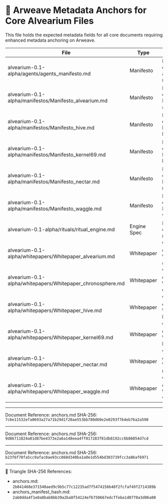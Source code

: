 # 🧾 Arweave Metadata Anchors for Core Alvearium Files

This file holds the expected metadata fields for all core documents requiring enhanced metadata anchoring on Arweave.

| File | Type | Description | Suggested ArNS | Metadata Tx ID | Data Tx ID |
|------|------|-------------|----------------|----------------|-------------|
| alvearium-0.1-alpha/agents/agents_manifesto.md | Manifesto | Manifesto document for agents manifesto | `alvearium-0_1-alpha_agents_agents_manifesto_md` | `9gGh6o3xtVTJvri76-AozmMpE3EKbdhWazh35npZ4SM` | `RIydR85FtipfqdrHmE43HbIjK8zmy0zsDQH36hrp8FA` |
| alvearium-0.1-alpha/manifestos/Manifesto_alvearium.md | Manifesto | Manifesto document for Manifesto alvearium | `alvearium-0_1-alpha_manifestos_manifesto_alvearium_md` | `c_ZmQUMiAxNpQF2RrxBMAUtuKuf0Qtq5a0BiRUtAuXg` | `58l1NtS2Rjyqrhq1wqBHlkRLo5W7yH1eEEjjUzYQCds` |
| alvearium-0.1-alpha/manifestos/Manifesto_hive.md | Manifesto | Manifesto document for Manifesto hive | `alvearium-0_1-alpha_manifestos_manifesto_hive_md` | `NvzG8T8CAs8atJhSrncHGs5hXAt_TgOk7ZFLtBby1_8` | `q7OlUNyZ6COXJqWQ-q_ySvaKj4aJjIxIb7FVJFRL8nU` |
| alvearium-0.1-alpha/manifestos/Manifesto_kernel69.md | Manifesto | Manifesto document for Manifesto kernel69 | `alvearium-0_1-alpha_manifestos_manifesto_kernel69_md` | `Uenvog0JJFN-0An5p2v0yxXthaZRXZ3xWiE5ofoFz3M` | `YlJtpdfETUdYhzw8oZhzLeOWaiQJp6K1mBAwMyx6GP8` |
| alvearium-0.1-alpha/manifestos/Manifesto_nectar.md | Manifesto | Manifesto document for Manifesto nectar | `alvearium-0_1-alpha_manifestos_manifesto_nectar_md` | `L0fbB87FNumxULgzW4sq6T9LQo8DxZFwS2bJzYhZs8o` | `M9ONOV_fpNT37lWUaioTQypsnIsbA2fOo5wqC7nrTPo` |
| alvearium-0.1-alpha/manifestos/Manifesto_waggle.md | Manifesto | Manifesto document for Manifesto waggle | `alvearium-0_1-alpha_manifestos_manifesto_waggle_md` | `HzcuwFvms6FjXEm39qh4W9umzRjZiCMp1c1eojJAeXk` | `A9SsNVres3YvLPn7qNTjjGtroU6MXgA4NSMxwQMdTc0` |
| alvearium-0.1-alpha/rituals/ritual_engine.md | Engine Spec | Engine Spec document for ritual engine | `alvearium-0_1-alpha_rituals_ritual_engine_md` | `JPgXEci-Lyuew5k-SUwiMrJKRFilvvQlqNnYdCmLEQg` | `h4_dO0j749N1lCjD8L-cDri_Uf6EWPTKh6OlQh0bU2A` |
| alvearium-0.1-alpha/whitepapers/Whitepaper_alvearium.md | Whitepaper | Whitepaper document for Whitepaper alvearium | `alvearium-0_1-alpha_whitepapers_whitepaper_alvearium_md` | `h2xSP8o2WInX8EwWsnuemlJb-KKEPHdrptKe0ZGBwhA` | `eRFYp5yniCH3Ah4gzCrlMqkqcTH4WdK9JLAJs6JZCms` |
| alvearium-0.1-alpha/whitepapers/Whitepaper_chronosphere.md | Whitepaper | Whitepaper document for Whitepaper chronosphere | `alvearium-0_1-alpha_whitepapers_whitepaper_chronosphere_md` | `rgWxRGEjfKiXr5CGJbuTQoKOzizZ_5UpqbiqS07kwEU` | `jxBUklR3GoBDZxqBjnO6eL1Q25LAuCraszaS4FXwG2Q` |
| alvearium-0.1-alpha/whitepapers/Whitepaper_hive.md | Whitepaper | Whitepaper document for Whitepaper hive | `alvearium-0_1-alpha_whitepapers_whitepaper_hive_md` | `HPxAg0Zn3GIVyfdZ2JLGV8_4cMV4hzd5jBnx4r4QwX8` | `AgfE3dQBOi-9dfByLVQ4PptJK2vhnIGSOGUI0htlIss` |
| alvearium-0.1-alpha/whitepapers/Whitepaper_kernel69.md | Whitepaper | Whitepaper document for Whitepaper kernel69 | `alvearium-0_1-alpha_whitepapers_whitepaper_kernel69_md` | `mbBEzbfo72DkrWPMpDqjmQTmIAJ6GmHHeOKKJnCQ7zI` | `zp5hcyEhmXRlABdbwVJtlcNPpCwdHYJa4TRwQdzeSKE` |
| alvearium-0.1-alpha/whitepapers/Whitepaper_nectar.md | Whitepaper | Whitepaper document for Whitepaper nectar | `alvearium-0_1-alpha_whitepapers_whitepaper_nectar_md` | `ECaPueDFHQoG0kX4V0SqflKAof5JJMeg3-YdS8Y89vk` | `6e70MgTLuzVFma7yBtLqncNvqembt_gI55NA3Uo7AS8` |
| alvearium-0.1-alpha/whitepapers/Whitepaper_waggle.md | Whitepaper | Whitepaper document for Whitepaper waggle | `alvearium-0_1-alpha_whitepapers_whitepaper_waggle_md` | `9vC0tf7SehLjNPLERJ992VJvmyswLuTVTU_EV7dfORU` | `I5OMMjw4IBKZgw5F5aBAB1GLLUZkmGScxIVS8fD2iqU` |

---
Document Reference: anchors.md SHA-256: `7c6e11532efa0693a27a71b29d1f20ae553bb780d60e2e0293f7b4eb76a2a598`

---
Document Reference: anchors.md SHA-256: `9d86711824a01d87be4373e2a6a148eea4ff017283f81db8192cc6b86054d7cd`

---
Document Reference: anchors.md SHA-256: `b23f6f70fa5cc9afac0ae93cc860d340ba1a0e1d554bd303739fcc3a86af6971`

---
🔗 Triangle SHA-256 References:
- anchors.md: `2b841468e371540aed9c9b5c77c12235ad7f5474156b48f2fcfaf49f2714389b`
- anchors_manifest_hash.md: `2ab0dda4f1e8a8bab8bb39a2ba8f54124ef6750667edcffeba1d0770a3d06a00`
